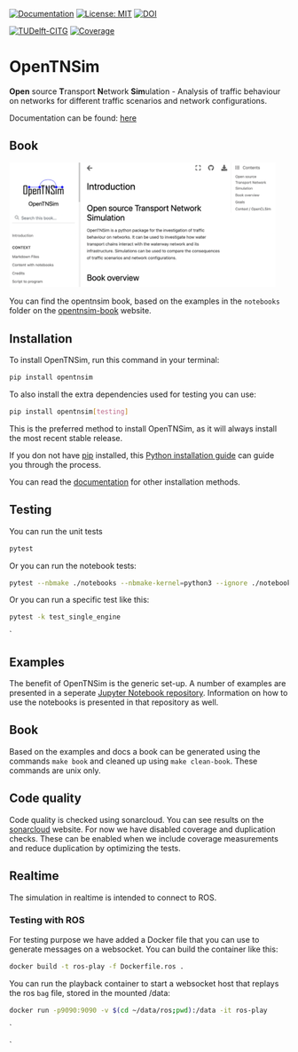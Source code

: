 [![Documentation](https://img.shields.io/badge/sphinx-documentation-informational.svg)](https://opentnsim.readthedocs.io/)
[![License: MIT](https://img.shields.io/badge/License-MIT-informational.svg)](https://github.com/TUDelft-CITG/Transport-Network-Analysis/blob/master/LICENSE.txt)
[![DOI](https://zenodo.org/badge/145843547.svg)](https://zenodo.org/badge/latestdoi/145843547)

[![TUDelft-CITG](https://circleci.com/gh/TUDelft-CITG/OpenTNSim.svg?style=shield&circle-token=59b1f167ed771129459d86e822fd2faaae8f4a34)](https://circleci.com/gh/TUDelft-CITG/OpenTNSim)
[![Coverage](https://artifact-getter.herokuapp.com/get_coverage_badge?circle_url=https://circleci.com/gh/TUDelft-CITG/OpenTNSim&circle_token=727b95b70301407d3c0af44e1af2039fd9486f6f=str)](https://artifact-getter.herokuapp.com/get_coverage_report?circle_url=https://circleci.com/gh/TUDelft-CITG/OpenTNSim&circle_token=727b95b70301407d3c0af44e1af2039fd9486f6f)

# OpenTNSim

**Open** source **T**ransport **N**etwork **Sim**ulation -  Analysis of traffic behaviour on networks for different traffic scenarios and network configurations.

Documentation can be found: [here](https://opentnsim.readthedocs.io/)

## Book

<a href="https://happy-bush-0c5d10603.1.azurestaticapps.net"><img src="docs/_static/book.png" style="max-width: 50vw;"></a>

You can find the opentnsim book, based on the examples in the `notebooks` folder on the [opentnsim-book](https://happy-bush-0c5d10603.1.azurestaticapps.net/) website.


## Installation

To install OpenTNSim, run this command in your terminal:

``` bash
pip install opentnsim
```

To also install the extra dependencies used for testing you can use:
``` bash
pip install opentnsim[testing]
```


This is the preferred method to install OpenTNSim, as it will always install the most recent stable release.

If you don not have [pip](https://pip.pypa.io) installed, this [Python installation guide](http://docs.python-guide.org/en/latest/starting/installation/) can guide you through the process.

You can read the [documentation](https://opentnsim.readthedocs.io/en/latest/installation.html) for other installation methods.


## Testing
You can run the unit tests

```bash
pytest
```

Or you can run the notebook tests:
```bash
pytest --nbmake ./notebooks --nbmake-kernel=python3 --ignore ./notebooks/cleanup ./notebooks/students
```

Or you can run a specific test like this:

``` bash
pytest -k test_single_engine
```

`


## Examples

The benefit of OpenTNSim is the generic set-up. A number of examples are presented in a seperate [Jupyter Notebook repository](https://github.com/TUDelft-CITG/OpenTNSim-Notebooks). Information on how to use the notebooks is presented in that repository as well.

## Book

Based on the examples and docs a book can be generated using the commands `make book` and cleaned up using `make clean-book`. These commands are unix only.

## Code quality
Code quality is checked using sonarcloud. You can see results on the [sonarcloud](https://sonarcloud.io/project/overview?id=TUDelft-CITG_OpenTNSim) website. For now we have disabled coverage and duplication checks. These can be enabled when we include coverage measurements and reduce duplication by optimizing the tests.


## Realtime
The simulation in realtime is intended to connect to ROS. 

### Testing with ROS
For testing  purpose we have added a Docker file that you can use to generate messages on a websocket. You can build the container like this:

``` bash
docker build -t ros-play -f Dockerfile.ros .
```

You can run the playback container to start a websocket host that replays the ros `bag` file, stored in the mounted /data:

``` bash
docker run -p9090:9090 -v $(cd ~/data/ros;pwd):/data -it ros-play
```

`


`
